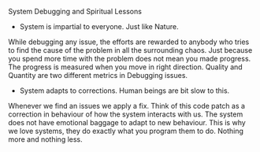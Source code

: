 System Debugging and Spiritual Lessons

- System is impartial to everyone. Just like Nature.

While debugging any issue, the efforts are rewarded to anybody who tries to find the cause of the problem in all the surrounding chaos. Just because you spend more time with the problem does not mean you made progress. The progress is measured when you move in right direction. Quality and Quantity are two different metrics in Debugging issues.

- System adapts to corrections. Human beings are bit slow to this.

Whenever we find an issues we apply a fix. Think of this code patch as a correction in behaviour of how the system interacts with us. The system does not have emotional baggage to adapt to new behaviour. This is why we love systems, they do exactly what you program them to do. Nothing more and nothing less.
